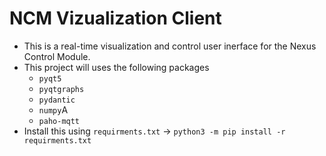 # NCM Vizualization Client

- This is a real-time visualization and control user inerface for the Nexus Control Module.
- This project will uses the following packages
    - `pyqt5`
    - `pyqtgraphs`
    - `pydantic`
    - `numpy`A
    - `paho-mqtt`
- Install this using `requirments.txt` -> `python3 -m pip install -r requirments.txt`
